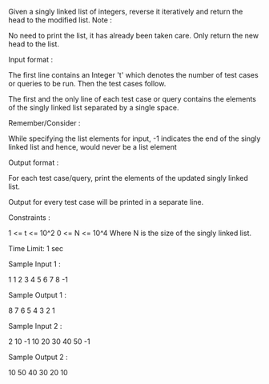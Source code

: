 Given a singly linked list of integers, reverse it iteratively and return the head to the modified list.
 Note :

No need to print the list, it has already been taken care. Only return the new head to the list.

Input format :

The first line contains an Integer 't' which denotes the number of test cases or queries to be run. Then the test cases follow.

The first and the only line of each test case or query contains the elements of the singly linked list separated by a single space.

Remember/Consider :

While specifying the list elements for input, -1 indicates the end of the singly linked list and hence, would never be a list element

Output format :

For each test case/query, print the elements of the updated singly linked list.

Output for every test case will be printed in a separate line.

 Constraints :

1 <= t <= 10^2
0 <= N <= 10^4
Where N is the size of the singly linked list.

Time Limit: 1 sec

Sample Input 1 :

1
1 2 3 4 5 6 7 8 -1

Sample Output 1 :

8 7 6 5 4 3 2 1

Sample Input 2 :

2
10 -1
10 20 30 40 50 -1

Sample Output 2 :

10 
50 40 30 20 10 

